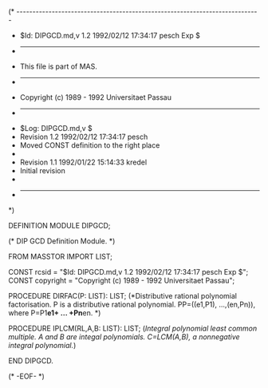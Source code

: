 (* ----------------------------------------------------------------------------
 * $Id: DIPGCD.md,v 1.2 1992/02/12 17:34:17 pesch Exp $
 * ----------------------------------------------------------------------------
 * This file is part of MAS.
 * ----------------------------------------------------------------------------
 * Copyright (c) 1989 - 1992 Universitaet Passau
 * ----------------------------------------------------------------------------
 * $Log: DIPGCD.md,v $
 * Revision 1.2  1992/02/12  17:34:17  pesch
 * Moved CONST definition to the right place
 *
 * Revision 1.1  1992/01/22  15:14:33  kredel
 * Initial revision
 *
 * ----------------------------------------------------------------------------
 *)

DEFINITION MODULE DIPGCD;


(* DIP GCD Definition Module. *)



FROM MASSTOR IMPORT LIST;
     
CONST rcsid = "$Id: DIPGCD.md,v 1.2 1992/02/12 17:34:17 pesch Exp $";
CONST copyright = "Copyright (c) 1989 - 1992 Universitaet Passau";



PROCEDURE DIRFAC(P: LIST): LIST; 
(*Distributive rational polynomial factorisation.
P is a distributive rational polynomial.
PP=((e1,P1), ...,(en,Pn)), where P=P1**e1+ ... +Pn**en. *)


PROCEDURE IPLCM(RL,A,B: LIST): LIST; 
(*Integral polynomial least common multiple. A and B are integal
polynomials. C=LCM(A,B), a nonnegative integral polynomial.*)
                                            

END DIPGCD.



(* -EOF- *)
